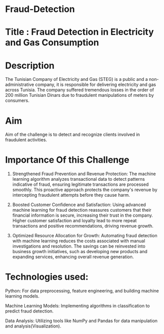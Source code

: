 # Fraud-Detection

# Title : Fraud Detection in Electricity and Gas Consumption 

# Description

The Tunisian Company of Electricity and Gas (STEG) is a public and a non-administrative company, it is responsible for delivering electricity and gas across Tunisia. The company suffered tremendous losses in the order of 200 million Tunisian Dinars due to fraudulent manipulations of meters by consumers.

# Aim 

Aim of the challenge is to detect and recognize clients involved in fraudulent activities.

# Importance Of this Challenge

1. Strengthened Fraud Prevention and Revenue Protection:
The machine learning algorithm analyzes transactional data to detect patterns indicative of fraud, ensuring legitimate transactions are processed smoothly. This proactive approach protects the company's revenue by intercepting fraudulent attempts before they cause harm.

2. Boosted Customer Confidence and Satisfaction:
Using advanced machine learning for fraud detection reassures customers that their financial information is secure, increasing their trust in the company. Higher customer satisfaction and loyalty lead to more repeat transactions and positive recommendations, driving revenue growth.

3. Optimized Resource Allocation for Growth:
Automating fraud detection with machine learning reduces the costs associated with manual investigations and resolution. The savings can be reinvested into business growth initiatives, such as developing new products and expanding services, enhancing overall revenue generation.

# Technologies used:

Python: For data preprocessing, feature engineering, and building machine learning models.

Machine Learning Models: Implementing algorithms in classification to predict fraud detection.

Data Analysis: Utilizing tools like NumPy and Pandas for data manipulation and analysis(Visualization).






